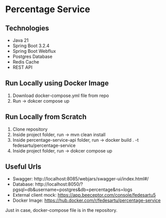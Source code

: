 # Percentage Service
## Technologies
- Java 21
- Spring Boot 3.2.4
- Spring Boot Webflux
- Postgres Database
- Redis Cache
- REST API

## Run Locally using Docker Image
1. Download docker-compose.yml file from repo
2. Run -> dokcer compose up

## Run Locally from Scratch
1. Clone repository
2. Inside project folder, run -> mvn clean install
3. Inside percentage-service-api folder, run -> docker build . -t fedesartu/percentage-service
4. Inside project folder, run -> dokcer compose up

## Useful Urls
- Swagger: http://localhost:8085/webjars/swagger-ui/index.html#/
- Database: http://localhost:8050/?pgsql=db&username=postgres&db=percentage&ns=logs
- External client mock: https://app.beeceptor.com/console/fedesartu5
- Docker Image: https://hub.docker.com/r/fedesartu/percentage-service

Just in case, docker-compose file is in the repository.
